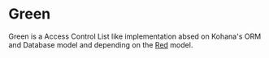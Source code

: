 # Green

Green is a Access Control List like implementation absed on Kohana's ORM and Database model and depending on the [Red](https://github.com/Phrax1337/kohana-red) model.